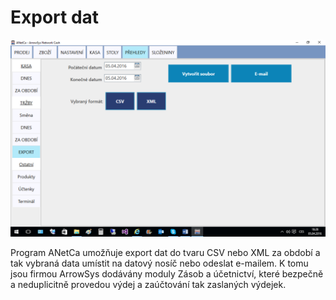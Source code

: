 # Export dat

![Export dat](img/export.png)


Program ANetCa umožňuje export dat do tvaru CSV nebo XML za období a tak vybraná data umístit na datový nosíč nebo odeslat e-mailem.  K tomu jsou firmou ArrowSys dodávány moduly Zásob a účetnictví, které bezpečně a neduplicitně provedou výdej a zaúčtování tak zaslaných výdejek.
